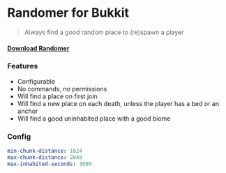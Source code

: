 # Randomer for Bukkit

> Always find a good random place to (re)spawn a player

#### [Download Randomer](https://github.com/saurusmc/randomer-bukkit/raw/master/build/libs/randomer-1.2.jar)

### Features

- Configurable
- No commands, no permissions
- Will find a place on first join
- Will find a new place on each death, unless the player has a bed or an anchor
- Will find a good uninhabited place with a good biome

### Config

```yaml
min-chunk-distance: 1024
max-chunk-distance: 2048
max-inhabited-seconds: 3600
```